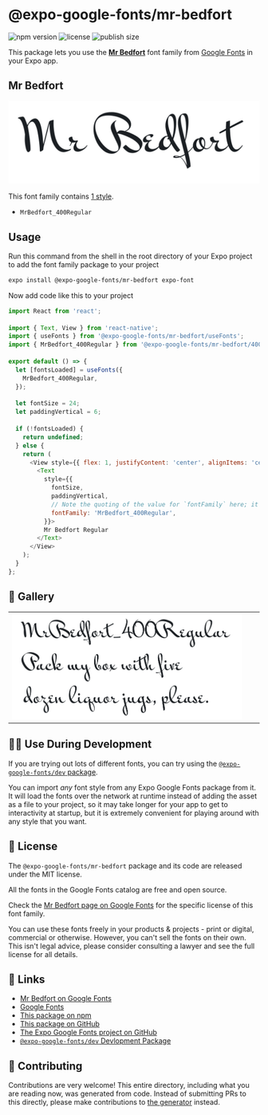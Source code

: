 # @expo-google-fonts/mr-bedfort

![npm version](https://flat.badgen.net/npm/v/@expo-google-fonts/mr-bedfort)
![license](https://flat.badgen.net/github/license/expo/google-fonts)
![publish size](https://flat.badgen.net/packagephobia/install/@expo-google-fonts/mr-bedfort)

This package lets you use the [**Mr Bedfort**](https://fonts.google.com/specimen/Mr+Bedfort) font family from [Google Fonts](https://fonts.google.com/) in your Expo app.

## Mr Bedfort

![Mr Bedfort](./font-family.png)

This font family contains [1 style](#-gallery).

- `MrBedfort_400Regular`

## Usage

Run this command from the shell in the root directory of your Expo project to add the font family package to your project
```sh
expo install @expo-google-fonts/mr-bedfort expo-font
```

Now add code like this to your project
```js
import React from 'react';

import { Text, View } from 'react-native';
import { useFonts } from '@expo-google-fonts/mr-bedfort/useFonts';
import { MrBedfort_400Regular } from '@expo-google-fonts/mr-bedfort/400Regular';

export default () => {
  let [fontsLoaded] = useFonts({
    MrBedfort_400Regular,
  });

  let fontSize = 24;
  let paddingVertical = 6;

  if (!fontsLoaded) {
    return undefined;
  } else {
    return (
      <View style={{ flex: 1, justifyContent: 'center', alignItems: 'center' }}>
        <Text
          style={{
            fontSize,
            paddingVertical,
            // Note the quoting of the value for `fontFamily` here; it expects a string!
            fontFamily: 'MrBedfort_400Regular',
          }}>
          Mr Bedfort Regular
        </Text>
      </View>
    );
  }
};

```

## 🔡 Gallery


||||
|-|-|-|
|![MrBedfort_400Regular](.//400Regular/MrBedfort_400Regular.ttf.png)||||


## 👩‍💻 Use During Development

If you are trying out lots of different fonts, you can try using the [`@expo-google-fonts/dev` package](https://github.com/expo/google-fonts/tree/master/font-packages/dev#readme).

You can import *any* font style from any Expo Google Fonts package from it. It will load the fonts
over the network at runtime instead of adding the asset as a file to your project, so it may take longer
for your app to get to interactivity at startup, but it is extremely convenient
for playing around with any style that you want.

## 📖 License

The `@expo-google-fonts/mr-bedfort` package and its code are released under the MIT license.

All the fonts in the Google Fonts catalog are free and open source.

Check the [Mr Bedfort page on Google Fonts](https://fonts.google.com/specimen/Mr+Bedfort) for the specific license of this font family.

You can use these fonts freely in your products & projects - print or digital, commercial or otherwise. However, you can't sell the fonts on their own. This isn't legal advice, please consider consulting a lawyer and see the full license for all details.

## 🔗 Links

- [Mr Bedfort on Google Fonts](https://fonts.google.com/specimen/Mr+Bedfort)
- [Google Fonts](https://fonts.google.com/)
- [This package on npm](https://www.npmjs.com/package/@expo-google-fonts/mr-bedfort)
- [This package on GitHub](https://github.com/expo/google-fonts/tree/master/font-packages/mr-bedfort)
- [The Expo Google Fonts project on GitHub](https://github.com/expo/google-fonts)
- [`@expo-google-fonts/dev` Devlopment Package](https://github.com/expo/google-fonts/tree/master/font-packages/dev)

## 🤝 Contributing

Contributions are very welcome! This entire directory, including what you are reading now, was generated from code. Instead of submitting PRs to this directly, please make contributions to [the generator](https://github.com/expo/google-fonts/tree/master/packages/generator) instead.
